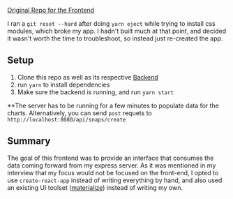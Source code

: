 [Original Repo for the Frontend](https://github.com/haveanicedavid/ibn-frontend)

I ran a `git reset --hard` after doing `yarn eject` while trying to install css modules, which broke my app. I hadn't built much at that point, and decided it wasn't worth the time to troubleshoot, so instead just re-created the app.

## Setup
1. Clone this repo as well as its respective [Backend](https://github.com/haveanicedavid/ibn-backend)
2. run `yarn` to install dependencies
3. Make sure the backend is running, and run `yarn start`

**The server has to be running for a few minutes to populate data for the charts. Alternatively, you can send `post` requets to `http://localhost:8080/api/snaps/create`

## Summary
The goal of this frontend was to provide an interface that consumes the data coming forward from my express server. As it was mentioned in my interview that my focus would not be focused on the front-end, I opted to use `create-react-app` instead of writing everything by hand, and also used an existing UI toolset ([materialize](https://materializecss.com)) instead of writing my own.
